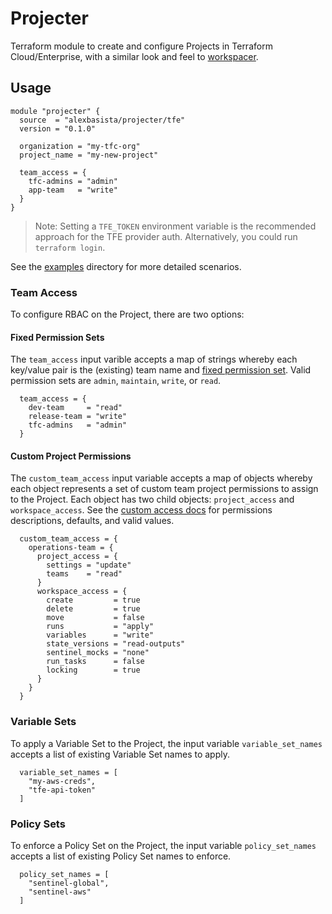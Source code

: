 # Projecter
Terraform module to create and configure Projects in Terraform Cloud/Enterprise, with a similar look and feel to [workspacer](https://registry.terraform.io/modules/alexbasista/workspacer/tfe/latest).

## Usage
```hcl
module "projecter" {
  source  = "alexbasista/projecter/tfe"
  version = "0.1.0"

  organization = "my-tfc-org"
  project_name = "my-new-project"

  team_access = {
    tfc-admins = "admin"
    app-team   = "write"
  }
}
```
> Note: Setting a `TFE_TOKEN` environment variable is the recommended approach for the TFE provider auth. Alternatively, you could run `terraform login`.

See the [examples](./examples/) directory for more detailed scenarios.

### Team Access
To configure RBAC on the Project, there are two options:

#### Fixed Permission Sets
The `team_access` input varible accepts a map of strings whereby each key/value pair is the (existing) team name and [fixed permission set](https://developer.hashicorp.com/terraform/cloud-docs/users-teams-organizations/permissions#fixed-permission-sets-1). Valid permission sets are `admin`, `maintain`, `write`, or `read`.

```hcl
  team_access = {
    dev-team     = "read"
    release-team = "write"
    tfc-admins   = "admin"
  }
```

#### Custom Project Permissions
The `custom_team_access` input variable accepts a map of objects whereby each object represents a set of custom team project permissions to assign to the Project. Each object has two child objects: `project_access` and `workspace_access`.  See the [custom access docs](https://registry.terraform.io/providers/hashicorp/tfe/latest/docs/resources/team_project_access#custom-access) for permissions descriptions, defaults, and valid values.

```hcl
  custom_team_access = {
    operations-team = {
      project_access = {
        settings = "update"
        teams    = "read"
      }
      workspace_access = {
        create         = true
        delete         = true
        move           = false
        runs           = "apply"
        variables      = "write"
        state_versions = "read-outputs"
        sentinel_mocks = "none"
        run_tasks      = false
        locking        = true
      }
    }
  }
```

### Variable Sets
To apply a Variable Set to the Project, the input variable `variable_set_names` accepts a list of existing Variable Set names to apply.

```hcl
  variable_set_names = [
    "my-aws-creds",
    "tfe-api-token"
  ]
```

### Policy Sets
To enforce a Policy Set on the Project, the input variable `policy_set_names` accepts a list of existing Policy Set names to enforce.

```hcl
  policy_set_names = [
    "sentinel-global",
    "sentinel-aws"
  ]
```